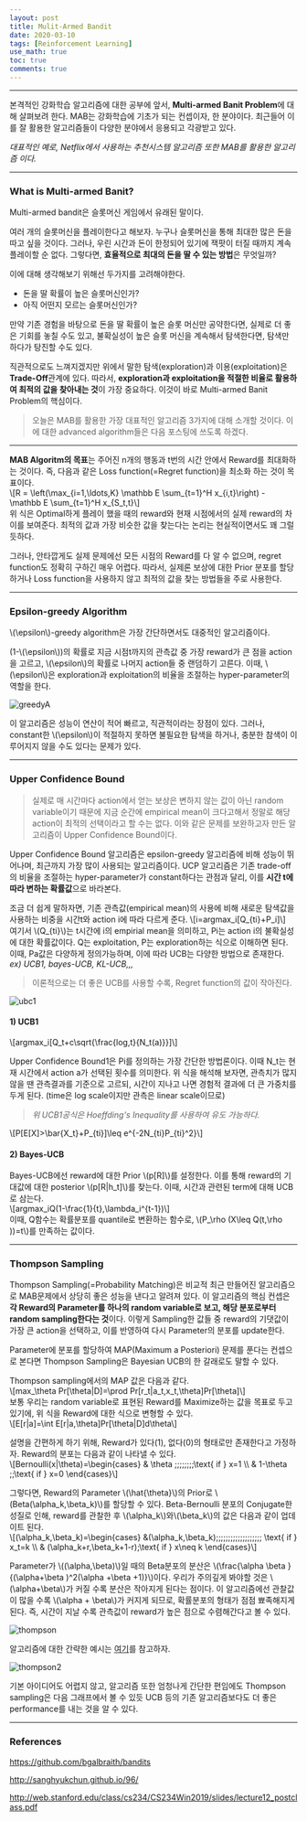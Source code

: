 ```yaml
---
layout: post
title: Mulit-Armed Bandit
date: 2020-03-10
tags: [Reinforcement Learning]
use_math: true
toc: true
comments: true
---
```

<script src="https://cdn.mathjax.org/mathjax/latest/MathJax.js?config=TeX-AMS-MML_HTMLorMML" type="text/javascript"></script>  
***  
본격적인 강화학습 알고리즘에 대한 공부에 앞서, **Multi-armed Banit Problem**에 대해 살펴보려 한다. MAB는 강화학습에 기초가 되는 컨셉이자, 한 분야이다. 최근들어 이를 잘 활용한 알고리즘들이 다양한 분야에서 응용되고 각광받고 있다.  

*대표적인 예로, Netflix에서 사용하는 추천시스템 알고리즘 또한  MAB를 활용한 알고리즘 이다.*  

***

### What is Multi-armed Banit?  

Multi-armed bandit은 슬롯머신 게임에서 유래된 말이다.  

여러 개의 슬롯머신을 플레이한다고 해보자. 누구나 슬롯머신을 통해 최대한 많은 돈을 따고 싶을 것이다. 그러나, 우린 시간과 돈이 한정되어 있기에 잭팟이 터질 때까지 계속 플레이할 순 없다. 그렇다면, **효율적으로 최대의 돈을 딸 수 있는 방법**은 무엇일까?  

이에 대해 생각해보기 위해선 두가지를 고려해야한다.  

- 돈을 딸 확률이 높은 슬롯머신인가?  
- 아직 어떤지 모르는 슬롯머신인가? 

만약 기존 경험을 바탕으로 돈을 딸 확률이 높은 슬롯 머신만 공약한다면, 실제로 더 좋은 기회를 놓칠 수도 있고, 불확실성이 높은 슬롯 머신을 계속해서 탐색한다면, 탐색만 하다가 탕진할 수도 있다.  

직관적으로도 느껴지겠지만 위에서 말한 탐색(exploration)과 이용(exploitation)은 **Trade-Off**관계에 있다. 따라서, **exploration과 exploitation을 적절한 비율로 활용하여 최적의 값을 찾아내는 것**이 가장 중요하다. 이것이 바로 Multi-armed Banit Problem의 핵심이다.  


> 오늘은 MAB를 활용한 가장 대표적인 알고리즘 3가지에 대해 소개할 것이다. 이에 대한 advanced algorithm들은 다음 포스팅에 쓰도록 하겠다.  

***

**MAB Algoritm의 목표**는 주어진 n개의 행동과 t번의 시간 안에서 Reward를 최대화하는 것이다. 즉, 다음과 같은 Loss function(=Regret function)을 최소화 하는 것이 목표이다.  
\\[R = \left(\max_{i=1,\ldots,K} \mathbb E \sum_{t=1}^H x_{i,t}\right) - \mathbb E \sum_{t=1}^H x_{S_t,t}\\]  
위 식은 Optimal하게 플레이 했을 때의 reward와 현재 시점에서의 실제 reward의 차이를 보여준다. 최적의 값과 가장 비슷한 값을 찾는다는 논리는 현실적이면서도 꽤 그럴듯하다.  



그러나, 안타깝게도 실제 문제에선 모든 시점의 Reward를 다 알 수 없으며, regret function도 정확히 구하긴 매우 어렵다. 따라서, 실제론 보상에 대한 Prior 분포를 할당하거나 Loss function을 사용하지 않고 최적의 값을 찾는 방법들을 주로 사용한다. 

***

### Epsilon-greedy Algorithm

\\(\epsilon\\)-greedy algorithm은 가장 간단하면서도 대중적인 알고리즘이다.  

(1-\\(\epsilon\\))의 확률로 지금 시점t까지의 관측값 중 가장 reward가 큰 점을 action을 고르고, \\(\epsilon\\)의 확률로 나머지 action들 중 랜덤하기 고른다. 이때, \\(\epsilon\\)은 exploration과 exploitation의 비율을 조절하는 hyper-parameter의 역할을 한다.  

![greedyA](/images/egreed.png)

이 알고리즘은 성능이 연산이 적어 빠르고, 직관적이라는 장점이 있다. 그러나, constant한 \\(\epsilon\\)이 적절하지 못하면 불필요한 탐색을 하거나, 충분한 참색이 이루어지지 않을 수도 있다는 문제가 있다.  

***

### Upper Confidence Bound  

> 실제로 매 시간마다 action에서 얻는 보상은 변하지 않는 값이 아닌 random variable이기 때문에 지금 순간에 empirical mean이 크다고해서 정말로 해당 action이 최적의 선택이라고 할 수는 없다. 이와 같은 문제를 보완하고자 만든 알고리즘이 Upper Confidence Bound이다.  



Upper Confidence Bound 알고리즘은 epsilon-greedy 알고리즘에 비해 성능이 뛰어나며, 최근까지 가장 많이 사용되는 알고리즘이다. UCP 알고리즘은 기존 trade-off의 비율을 조절하는 hyper-parameter가 constant하다는 관점과 달리, 이를 **시간 t에 따라 변하는 확률값**으로 바라본다.  

조금 더 쉽게 말하자면, 기존 관측값(empirical mean)의 사용에 비해 새로운 탐색값을 사용하는 비중을 시간t와 action i에 따라 다르게 준다. 
\\[i=argmax_i[Q_{ti}+P_i]\\]  
여기서 \\(Q_{ti}\\)는 t시간에 i의 empirial mean을 의미하고, Pi는 action i의 불확실성에 대한 확률값이다.  Q는 exploitation, P는 exploration하는 식으로 이해하면 된다. 이때, Pa값은 다양하게 정의가능하며, 이에 따라 UCB는 다양한 방법으로 존재한다.  *ex) UCB1, bayes-UCB, KL-UCB,,,*  

> 이론적으로는 더 좋은 UCB를 사용할 수록, Regret function의 값이 작아진다. 

![ubc1](/images/UCB1.PNG)

#### 1) UCB1

\\[argmax_i[Q_t+c\sqrt{\frac{log\,t}{N_t(a)}}]\\]  

Upper Confidence Bound1은 Pi를 정의하는 가장 간단한 방법론이다. 이때 N_t는 현재 시간에서 action a가 선택된 횟수를 의미한다. 위 식을 해석해 보자면, 관측치가 많지 않을 땐 관측결과를 기준으로 고르되, 시간이 지나고 나면 경험적 결과에 더 큰 가중치를 두게 된다. (time은 log scale이지만 관측은 linear scale이므로)

>  *위 UCB1공식은 Hoeffding's Inequality를 사용하여 유도 가능하다.* 


\\[P[E[X]>\bar{X_t}+P_{ti}]\leq e^{-2N_{ti}P_{ti}^2}\\]  
 

#### 2) Bayes-UCB  

Bayes-UCB에선 reward에 대한 Prior \\(p[R]\\)를 설정한다. 이를 통해 reward의 기대값에 대한 posterior \\(p[R|h_t]\\)를 찾는다. 이때, 시간과 관련된 term에 대해 UCB로 삼는다.  
\\[argmax_iQ(1-\frac{1}{t},\lambda_i^{t-1})\\]  
이때, Q함수는 확률분포를 quantile로 변환하는 함수로, \\(P_\rho (X\leq Q(t,\rho ))=t\\)를 만족하는 값이다.  

 

***

### Thompson Sampling

Thompson Sampling(=Probability Matching)은 비교적 최근 만들어진 알고리즘으로 MAB문제에서 상당히 좋은 성능을 낸다고 알려져 있다. 이 알고리즘의 핵심 컨셉은 **각 Reward의 Parameter를 하나의 random variable로 보고, 해당 분포로부터 random sampling한다는 것**이다. 이렇게 Sampling한 값들 중 reward의 기댓값이 가장 큰 action을 선택하고, 이를 반영하여 다시 Parameter의 분포를 update한다.  

Parameter에 분포를 할당하여 MAP(Maximum a Posteriori) 문제를 푼다는 컨셉으로 본다면 Thompson Sampling은 Bayesian UCB의 한 갈래로도 말할 수 있다.  

Thompson sampling에서의 MAP 값은 다음과 같다.  
\\[max_\theta Pr[\theta|D]=\prod Pr[r_t|a_t,x_t,\theta]Pr[\theta]\\]  
보통 우리는 random variable로 표현된 Reward를 Maximize하는 값을 목표로 두고 있기에, 위 식을 Reward에 대한 식으로 변형할 수 있다.  
\\[E[r|a]=\int E[r|a,\theta]Pr[\theta|D]d\theta\\]  


설명을 간편하게 하기 위해, Reward가 있다(1), 없다(0)의 형태로만 존재한다고 가정하자. Reward의 분포는 다음과 같이 나타낼 수 있다.  
\\\[Bernoulli(x|\theta)=\begin{cases} & \theta  \;\;\;\;\;\;\;\;\text{ if } x=1  \\\  & 1-\theta \;\;\text{ if } x=0  \end{cases}\\\]  

그렇다면, Reward의 Parameter \\(\hat{\theta}\\)의 Prior로 \\(Beta(\alpha_k,\beta_k)\\)를 할당할 수 있다. Beta-Bernoulli 분포의 Conjugate한 성질로 인해, reward를 관찰한 후 \\(\alpha_k\\)와\\(\beta_k\\)의 값은 다음과 같이 업데이트 된다.  
\\\[(\alpha_k,\beta_k)=\begin{cases} &(\alpha_k,\beta_k)\;\;\;\;\;\;\;\;\;\;\;\;\;\;\;\;\;\;\; \text{ if } x_t=k  \\\  & (\alpha_k+r,\beta_k+1-r)\;\text{ if } x\neq k \end{cases}\\\]  

Parameter가 \\((\alpha,\beta)\\)일 때의 Beta분포의 분산은 \\(\frac{\alpha \beta }{(\alpha+\beta )^2(\alpha +\beta +1)}\\)이다. 우리가 주의깊게 봐야할 것은 \\(\alpha+\beta\\)가 커질 수록 분산은 작아지게 된다는 점이다. 이 알고리즘에선 관찰값이 많을 수록 \\(\alpha + \beta\\)가 커지게 되므로, 확률분포의 형태가 점점 뾰족해지게 된다. 즉, 시간이 지날 수록 관측값이 reward가 높은 점으로 수렴해간다고 볼 수 있다.  

![thompson](/images/thompson.png)

알고리즘에 대한 간략한 예시는 [여기](https://brunch.co.kr/@chris-song/66)를 참고하자.  

![thompson2](/images/thompson2.png)

기본 아이디어도 어렵지 않고, 알고리즘 또한 엄청나게 간단한 편임에도 Thompson sampling은 다음 그래프에서 볼 수 있듯 UCB 등의 기존 알고리즘보다도 더 좋은 performance를 내는 것을 알 수 있다. 

***

### References

<https://github.com/bgalbraith/bandits>

<http://sanghyukchun.github.io/96/>

<http://web.stanford.edu/class/cs234/CS234Win2019/slides/lecture12_postclass.pdf>

